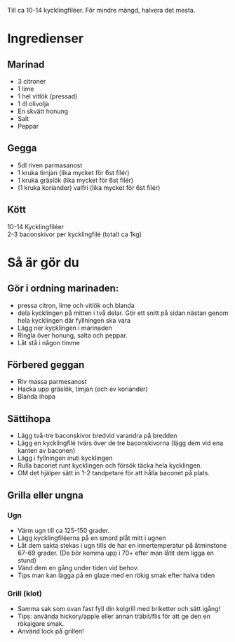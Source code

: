Till ca 10-14 kycklingfiléer. För mindre mängd, halvera det mesta.

# Ingredienser

## Marinad   
- 3 citroner    
- 1 lime     
- 1 hel vitlök (pressad)    
- 1 dl olivolja     
- En skvätt honung     
- Salt    
- Peppar    


## Gegga    
- 5dl riven parmasanost    
- 1 kruka timjan (lika mycket för 6st filér)
- 1 kruka gräslök (lika mycket för 6st filér)
- (1 kruka koriander) valfri (lika mycket för 6st filér)

## Kött    
10-14 Kycklingfiléer    
2-3 baconskivor per kycklingfilé (totalt ca 1kg)    

# Så är gör du

## Gör i ordning marinaden:    
- pressa citron, lime och vitlök och blanda    
- dela kycklingen på mitten i två delar. Gör ett snitt på sidan nästan genom hela kycklingen där fyllningen ska vara    
- Lägg ner kycklingen i marinaden    
- Ringla över honung, salta och peppar.    
- Låt stå i någon timme    

## Förbered geggan    
- Riv massa parmesanost    
- Hacka upp gräslök, timjan (och ev koriander)    
- Blanda ihopa    

## Sättihopa    
- Lägg två-tre baconskivor bredvid varandra på bredden    
- Lägg en kycklingfilé tvärs över de tre baconskivorna (lägg dem vid ena kanten av baconen)    
- Lägg i fyllningen inuti kycklingen    
- Rulla baconet runt kycklingen och försök täcka hela kycklingen.    
- OM det hjälper sätt in 1-2 tandpetare för att hålla baconet på plats.    


## Grilla eller ungna

### Ugn
- Värm ugn till ca 125-150 grader.    
- Lägg kycklingfiléerna på en smord plåt mitt i ugnen    
- Låt dem sakta stekas i ugn tills de har en innertemperatur på åtminstone 67-69 grader. (De bör komma upp i 70+ efter man låtit dem ligga en stund)
- Vänd dem en gång under tiden vid behov.    
- Tips man kan lägga på en glaze med en rökig smak efter halva tiden    

### Grill (klot) 
- Samma sak som ovan fast fyll din kolgrill med briketter och sätt igång!    
- Tips: använda hickory/apple eller annan träbit/flis för att ge den en rökaigare smak.   
- Använd lock på grillen!    
